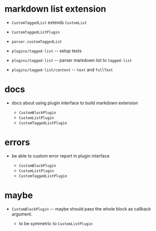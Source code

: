 # markdown list extension

- `CustomTaggedList` extends `CustomList`
- `CustomTaggedListPlugin`
- `parser.customTaggedList`

- `plugins/tagged-list` -- setup tests

- `plugins/tagged-list` -- parser markdown list to `tagged-list`

- `plugins/tagged-list/content` -- `text` and `fullText`

# docs

- docs about using plugin interface to build markdown extension

  - `CustomBlockPlugin`
  - `CustomListPlugin`
  - `CustomTaggedListPlugin`

# errors

- be able to custom error report in plugin interface

  - `CustomBlockPlugin`
  - `CustomListPlugin`
  - `CustomTaggedListPlugin`

# maybe

- `CustomBlockPlugin` -- maybe should pass the whole block as callback argument.

  - to be symmetric to `CustomListPlugin`
